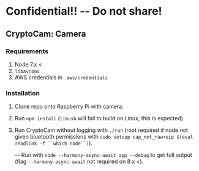 # Confidential!! -- Do not share!
## CryptoCam: Camera

### Requirements

1. Node 7.x <
2. `libavconv`
3. AWS credentials in `.aws/credentials`

### Installation

1. Clone repo onto Raspberry Pi with camera.
2. Run `npm install` (`libusb` will fail to build on Linux, this is expected).
3. Run CryptoCam without logging with `./run` (root required if node not given bluetooth permissions with `sudo setcap cap_net_raw+eip $(eval readlink -f ``which node``)`).

    -- Run with `node --harmony-async-await app --debug` to get full output (flag `--harmony-async-await` not required on 8.x <).